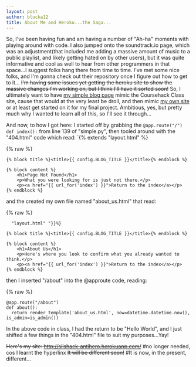 ```yaml
---
layout: post
author: blucka12
title: About Me and Heroku...the Saga...
---
```


So, I've been having fun and am having a number of "Ah-ha" moments with playing around with code. I also jumped onto the soundtrack.io page, which was an adjustment(that included me adding a massive amount of music to a public playlist, and likely getting hated on by other users), but it was quite informative and cool as well to hear from other programmers in that space...I suggest folks hang there from time to time. I've met some nice folks, and I'm gonna check out their repository once I figure out how to get to it...
~~I'm having some issues yet getting the heroku site to show the massive changes I'm working on, but I think I'll have it sorted soon!~~ So, I ultimately want to have [my simple blog page](http://silshack-antihero.herokuapp.com/) mimic the Coursehack Class site, cause that would at the very least be droll, and then mimic [my own site](http://www.steadyflowblog.com) or at least get started on it for my final project. Ambitious, yes, but pretty much why I wanted to learn all of this, so I'll see it through...

And now, to how I got here: I started off by grabbing the `@app.route("/") def index():` from line 139 of "simple.py", then tooled around with the "404.html" code which read: `{% extends "layout.html" %}

{% raw %}
```
{% block title %}<title>{{ config.BLOG_TITLE }}</title>{% endblock %}

{% block content %}
	<h1>Page Not Found</h1>
	<p>What you were looking for is just not there.</p>
	<p><a href="{{ url_for('index') }}">Return to the index</a></p>
{% endblock %}
```


and the created my own file named "about_us.html" that read: 

{% raw %}
```
  "layout.html" "}}%}

{% block title %}<title>{{ config.BLOG_TITLE }}</title>{% endblock %}

{% block content %}
	<h1>About Us</h1>
	<p>Here's where you look to confirm what you already wanted to think.</p>
	<p><a href="{{ url_for('index') }}">Return to the index</a></p>
{% endblock %}
```


then I inserted "/about" into the @approute code, reading: 

{% raw %}
```
@app.route("/about")
def about():
  return render_template('about_us.html', now=datetime.datetime.now(), is_admin=is_admin())
```


In the above code in class, I had the return to be "Hello World", and I just shifted a few things in the "404.html" file to suit my purposes...Yay!


~~Here's my site: http://silshack-antihero.herokuapp.com/~~ #no longer needed, cos I learnt the hyperlinx
~~It will be different soon!~~ #It is now, in the present, different...